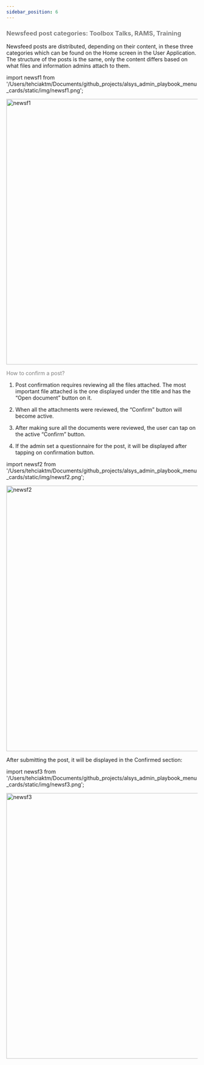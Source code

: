 ```yaml
---
sidebar_position: 6
---
```




### <font color="gray">Newsfeed post categories: Toolbox Talks, RAMS, Training</font>

Newsfeed posts are distributed, depending on their content, in these three categories which can be found on the Home screen in the User Application. 
The structure of the posts is the same, only the content differs based on what files and information admins attach to them. 

import newsf1 from '/Users/tehciaktm/Documents/github_projects/alsys_admin_playbook_menu_cards/static/img/newsf1.png';

<img src={newsf1} alt="newsf1" width="700"/>

<font color="gray">How to confirm a post?</font>

1. Post confirmation requires reviewing all the files attached. The most important file attached is the one displayed under the title and has the “Open document” button on it.

2. When all the attachments were reviewed, the “Confirm” button will become active.

3. After making sure all the documents were reviewed, the user can tap on the active “Confirm” button.

4. If the admin set a questionnaire for the post, it will be displayed after tapping on confirmation button.

import newsf2 from '/Users/tehciaktm/Documents/github_projects/alsys_admin_playbook_menu_cards/static/img/newsf2.png';

<img src={newsf2} alt="newsf2" width="700"/>

After submitting the post, it will be displayed in the Confirmed section:

import newsf3 from '/Users/tehciaktm/Documents/github_projects/alsys_admin_playbook_menu_cards/static/img/newsf3.png';

<img src={newsf3} alt="newsf3" width="700"/>

